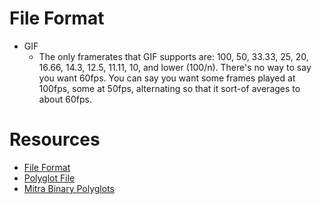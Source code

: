 # File Format

- GIF
    - The only framerates that GIF supports are: 100, 50, 33.33, 25, 20, 16.66, 14.3, 12.5, 11.11, 10, and lower (100/n). There's no way to say you want 60fps. You can say you want some frames played at 100fps, some at 50fps, alternating so that it sort-of averages to about 60fps.

# Resources
- [File Format](https://www.youtube.com/watch?v=VVdmmN0su6E&ab_channel=LiveOverflow)
- [Polyglot File](https://www.youtube.com/watch?v=hdCs6bPM4is&ab_channel=media.ccc.de)
- [Mitra Binary Polyglots](https://github.com/corkami/mitra)
